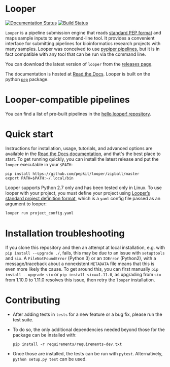 # Looper

[![Documentation Status](http://readthedocs.org/projects/looper/badge/?version=latest)](http://looper.readthedocs.io/en/latest/?badge=latest)
[![Build Status](https://travis-ci.org/vreuter/looper.svg?branch=master)](https://travis-ci.org/vreuter/looper)

`Looper` is a pipeline submission engine that reads [standard PEP format](http://pepkit.github.io) and maps sample inputs to any command-line tool. It provides a convenient interface for submitting pipelines for bioinformatics research projects with many samples. Looper was conceived to use [pypiper pipelines](https://github.com/epigen/pypiper/), but it is in fact compatible with any tool that can be run via the command line.

You can download the latest version of `looper` from the [releases page](https://github.com/pepkit/looper/releases).

The documentation is hosted at [Read the Docs](http://looper.readthedocs.org/). Looper is built on the python [`pep`](http://github.com/pepkit/pep) package.

# Looper-compatible pipelines

You can find a list of pre-built pipelines in the [hello looper! repository](https://github.com/pepkit/hello_looper/blob/master/looper_pipelines.md).

# Quick start
Instructions for installation, usage, tutorials, and advanced options are available in the [Read the Docs documentation](http://looper.readthedocs.org/), and that's the best place to start. To get running quickly, you can install the latest release and put the `looper` executable in your `$PATH`: 


```
pip install https://github.com/pepkit/looper/zipball/master
export PATH=$PATH:~/.local/bin
```

Looper supports Python 2.7 only and has been tested only in Linux. To use looper with your project, you must define your project using [Looper’s standard project definition format](http://looper.readthedocs.io/en/latest/define-your-project.html), which is a `yaml` config file passed as an argument to looper:

```bash
looper run project_config.yaml
```


# Installation troubleshooting
If you clone this repository and then an attempt at local installation, e.g. with `pip install --upgrade ./`, fails, this may be due to an issue 
with `setuptools` and `six`. A `FileNotFoundError` (Python 3) or an `IOError` (Python2), with a message/traceback about a nonexistent `METADATA` file 
means that this is even more likely the cause. To get around this, you can first manually `pip install --upgrade six` or `pip install six==1.11.0`, 
as upgrading from `six` from 1.10.0 to 1.11.0 resolves this issue, then retry the `looper` installation.


# Contributing
- After adding tests in `tests` for a new feature or a bug fix, please run the test suite.
- To do so, the only additional dependencies needed beyond those for the package can be 
installed with:

  ```pip install -r requirements/requirements-dev.txt```
  
- Once those are installed, the tests can be run with `pytest`. Alternatively, 
`python setup.py test` can be used.

